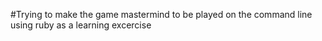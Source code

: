 #Trying to make the game mastermind to be played on the command line using ruby as a learning excercise
